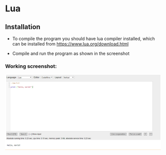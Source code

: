 # Lua

## Installation
* To compile the program you should have lua compiler installed, which can be installed from https://www.lua.org/download.html

* Compile and run the program as shown in the screenshot

### Working screenshot:
![screenshot](./screenshot.PNG?raw=true)




